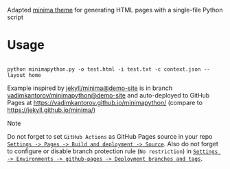 Adapted [minima theme](https://github.com/jekyll/minima) for generating HTML pages with a single-file Python script

# Usage
```shell

python minimapython.py -o test.html -i test.txt -c context.json --layout home

```

Example inspired by [jekyll/minima@demo-site](https://github.com/jekyll/minima/tree/demo-site) is in branch [vadimkantorov/minimapython@demo-site](../../tree/demo-site) and auto-deployed to GitHub Pages at https://vadimkantorov.github.io/minimapython/ (compare to https://jekyll.github.io/minima/)

> [!NOTE]
> Do not forget to set `GitHub Actions` as GitHub Pages source in your repo [`Settings -> Pages -> Build and deployment -> Source`](https://github.com/vadimkantorov/minimapython/settings/pages). Also do not forget to configure or disable branch protection rule (`No restriction`) in [`Settings -> Environments -> github-pages -> Deployment branches and tags`](https://github.com/vadimkantorov/minimapython/settings/environments/).
